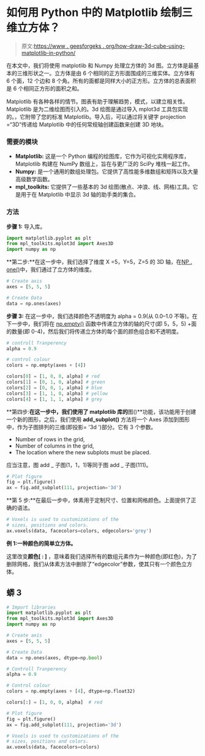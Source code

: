# 如何用 Python 中的 Matplotlib 绘制三维立方体？

> 原文:[https://www . geesforgeks . org/how-draw-3d-cube-using-matplotlib-in-python/](https://www.geeksforgeeks.org/how-to-draw-3d-cube-using-matplotlib-in-python/)

在本文中，我们将使用 matplotlib 和 Numpy 处理立方体的 3d 图。立方体是最基本的三维形状之一。立方体是由 6 个相同的正方形面围成的三维实体。立方体有 6 个面，12 个边和 8 个角。所有的面都是同样大小的正方形。立方体的总表面积是 6 个相同正方形的面积之和。

Matplotlib 有各种各样的情节。图表有助于理解趋势，模式，以建立相关性。Matplotlib 是为二维绘图而引入的。3d 绘图是通过导入 mplot3d 工具包实现的。，它附带了您的标准 Matplotlib。导入后，可以通过将关键字 projection =“3D”传递给 Matplotlib 中的任何常规轴创建函数来创建 3D 地块。

### 需要的模块

*   **Matplotlib:** 这是一个 Python 编程的绘图库，它作为可视化实用程序库，Matplotlib 构建在 NumPy 数组上，旨在与更广泛的 SciPy 堆栈一起工作。
*   **Numpy:** 是一个通用的数组处理包。它提供了高性能多维数组和矩阵以及大量高级数学函数。
*   **mpl_toolkits:** 它提供了一些基本的 3d 绘图(散点、冲浪、线、网格)工具。它是用于在 Matplotlib 中显示 3d 轴的助手类的集合。

### 方法

**步骤 1:** 导入库。

```py
import matplotlib.pyplot as plt
from mpl_toolkits.mplot3d import Axes3D 
import numpy as np
```

**第二步:**在这一步中，我们选择了维度 X =5，Y=5，Z=5 的 3D 轴，在[NP . one()](https://www.geeksforgeeks.org/numpy-ones-python/)中，我们通过了立方体的维度。

```py
# Create axis
axes = [5, 5, 5]

# Create Data
data = np.ones(axes)
```

**步骤 3:** 在这一步中，我们选择颜色不透明度为 alpha = 0.9(从 0.0–1.0 不等)。在下一步中，我们将在 [np.empty()](https://www.geeksforgeeks.org/numpy-empty-python/) 函数中传递立方体的轴的尺寸(即 5，5，5) +面的数量(即 0-4)，然后我们将传递立方体的每个面的颜色组合和不透明度。

```py
# controll Tranperency
alpha = 0.9

# control colour 
colors = np.empty(axes + [4])

colors[0] = [1, 0, 0, alpha] # red
colors[1] = [0, 1, 0, alpha] # green
colors[2] = [0, 0, 1, alpha] # blue
colors[3] = [1, 1, 0, alpha] # yellow
colors[4] = [1, 1, 1, alpha] # grey
```

**第四步:**在这一步中，我们使用了 matplotlib 库的**图()**功能，该功能用于创建一个新的图形，之后，我们使用 **add_subplot()** 方法将一个 Axes 添加到图形中，作为子图排列的三维(即投影= '3d ')部分。它有 3 个参数。

*   Number of rows in the grid,
*   Number of columns in the grid,
*   The location where the new subplots must be placed.

应当注意，图 add _ 子图(1，1，1)等同于图 add _ 子图(111)。

```py
# Plot figure
fig = plt.figure()
ax = fig.add_subplot(111, projection='3d')
```

**第 5 步:**在最后一步中，体素用于定制尺寸、位置和网格颜色。上面提供了正确的语法。

```py
# Voxels is used to customizations of the 
# sizes, positions and colors.
ax.voxels(data, facecolors=colors, edgecolors='grey')
```

**例 1:一种颜色的简单立方体。**

这里改变**颜色[ : ]** ，意味着我们选择所有的数组元素作为一种颜色(即红色)，为了删除网格，我们从体素方法中删除了“edgecolor”参数，使其只有一个颜色立方体。

## 蟒 3

```py
# Import libraries
import matplotlib.pyplot as plt
from mpl_toolkits.mplot3d import Axes3D
import numpy as np

# Create axis
axes = [5, 5, 5]

# Create Data
data = np.ones(axes, dtype=np.bool)

# Controll Tranperency
alpha = 0.9

# Control colour
colors = np.empty(axes + [4], dtype=np.float32)

colors[:] = [1, 0, 0, alpha]  # red

# Plot figure
fig = plt.figure()
ax = fig.add_subplot(111, projection='3d')

# Voxels is used to customizations of the
# sizes, positions and colors.
ax.voxels(data, facecolors=colors)
```